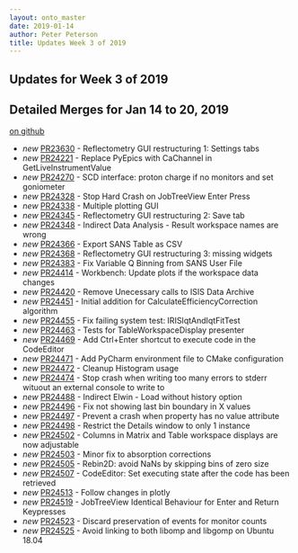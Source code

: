 ```yaml
---
layout: onto_master
date: 2019-01-14
author: Peter Peterson
title: Updates Week 3 of 2019
---
```

Updates for Week 3 of 2019
--------------------------

Detailed Merges for Jan 14 to 20, 2019
--------------------------------------
[on github](https://github.com/mantidproject/mantid/pulls?q=is%3Apr+merged%3A2019-01-15..2019-01-20)

* *new* [PR23630](https://github.com/mantidproject/mantid/pull/23630) - Reflectometry GUI restructuring 1: Settings tabs
* *new* [PR24221](https://github.com/mantidproject/mantid/pull/24221) - Replace PyEpics with CaChannel in GetLiveInstrumentValue
* *new* [PR24270](https://github.com/mantidproject/mantid/pull/24270) - SCD interface: proton charge if no monitors and set goniometer
* *new* [PR24328](https://github.com/mantidproject/mantid/pull/24328) - Stop Hard Crash on JobTreeView Enter Press
* *new* [PR24338](https://github.com/mantidproject/mantid/pull/24338) - Multiple plotting GUI
* *new* [PR24345](https://github.com/mantidproject/mantid/pull/24345) - Reflectometry GUI restructuring 2: Save tab
* *new* [PR24348](https://github.com/mantidproject/mantid/pull/24348) - Indirect Data Analysis - Result workspace names are wrong
* *new* [PR24366](https://github.com/mantidproject/mantid/pull/24366) - Export SANS Table as CSV
* *new* [PR24368](https://github.com/mantidproject/mantid/pull/24368) - Reflectometry GUI restructuring 3: missing widgets
* *new* [PR24383](https://github.com/mantidproject/mantid/pull/24383) - Fix Variable Q Binning from SANS User File
* *new* [PR24414](https://github.com/mantidproject/mantid/pull/24414) - Workbench: Update plots if the workspace data changes
* *new* [PR24420](https://github.com/mantidproject/mantid/pull/24420) - Remove Unecessary calls to ISIS Data Archive
* *new* [PR24451](https://github.com/mantidproject/mantid/pull/24451) - Initial addition for CalculateEfficiencyCorrection algorithm
* *new* [PR24455](https://github.com/mantidproject/mantid/pull/24455) - Fix failing system test: IRISIqtAndIqtFitTest
* *new* [PR24463](https://github.com/mantidproject/mantid/pull/24463) - Tests for TableWorkspaceDisplay presenter
* *new* [PR24469](https://github.com/mantidproject/mantid/pull/24469) - Add Ctrl+Enter shortcut to execute code in the CodeEditor
* *new* [PR24471](https://github.com/mantidproject/mantid/pull/24471) - Add PyCharm environment file to CMake configuration
* *new* [PR24472](https://github.com/mantidproject/mantid/pull/24472) - Cleanup Histogram usage
* *new* [PR24474](https://github.com/mantidproject/mantid/pull/24474) - Stop crash when writing too many errors to stderr wituout an external console to write to
* *new* [PR24488](https://github.com/mantidproject/mantid/pull/24488) - Indirect Elwin - Load without history option
* *new* [PR24496](https://github.com/mantidproject/mantid/pull/24496) - Fix not showing last bin boundary in X values
* *new* [PR24497](https://github.com/mantidproject/mantid/pull/24497) - Prevent a crash when property has no value attribute
* *new* [PR24498](https://github.com/mantidproject/mantid/pull/24498) - Restrict the Details window to only 1 instance
* *new* [PR24502](https://github.com/mantidproject/mantid/pull/24502) - Columns in Matrix and Table workspace displays are now adjustable
* *new* [PR24503](https://github.com/mantidproject/mantid/pull/24503) - Minor fix to absorption corrections
* *new* [PR24505](https://github.com/mantidproject/mantid/pull/24505) - Rebin2D: avoid NaNs by skipping bins of zero size
* *new* [PR24507](https://github.com/mantidproject/mantid/pull/24507) - CodeEditor: Set executing state after the code has been retrieved
* *new* [PR24513](https://github.com/mantidproject/mantid/pull/24513) - Follow changes in plotly
* *new* [PR24519](https://github.com/mantidproject/mantid/pull/24519) - JobTreeView Identical Behaviour for Enter and Return Keypresses
* *new* [PR24523](https://github.com/mantidproject/mantid/pull/24523) - Discard preservation of events for monitor counts
* *new* [PR24525](https://github.com/mantidproject/mantid/pull/24525) - Avoid linking to both libomp and libgomp on Ubuntu 18.04
